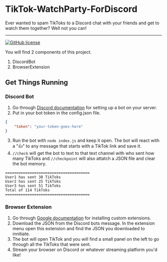 # TikTok-WatchParty-ForDiscord
Ever wanted to spam TikToks to a Discord chat with your friends and get to watch them together? Well not you can!

----

[![GitHub license](https://img.shields.io/github/license/Naereen/StrapDown.js.svg)](/LICENSE)

You will find 2 components of this project.
1) DiscordBot
2) BrowserExtension

## Get Things Running
### Discord Bot
1) Go through [Discord documentation](https://discord.com/developers/docs/quick-start/getting-started) for setting up a bot on your server.
2) Put in your bot token in the config.json file.
```json
{
    "token": "your-token-goes-here"
}
```
3) Run the bot with `node index.js` and keep it open. The bot will react with a "👍" to any message that starts with a TikTok link and save it.
4) `//check` will get the bot to text to that text channel with who sent how many TikToks and `//checkpoint` will also attatch a JSON file and clear the bot memory.
```
======================================
User1 has sent 38 TikToks
User2 has sent 25 TikToks
User3 has sent 51 TikToks
Total of 114 TikToks
======================================
```

### Browser Extension
1) Go through [Google documentation](https://developer.chrome.com/docs/extensions/get-started/tutorial/hello-world#load-unpacked) for installing custom extensions.
2) Download the JSON from the Discord bots message. In the extension menu open this extension and find the JSON you downloaded to innitiate.
3) The bot will open TikTok and you will find a small panel on the left to go through all the TikToks that were sent.
4)  Stream your browser on Discord or whatever streaming platform you'd like!
